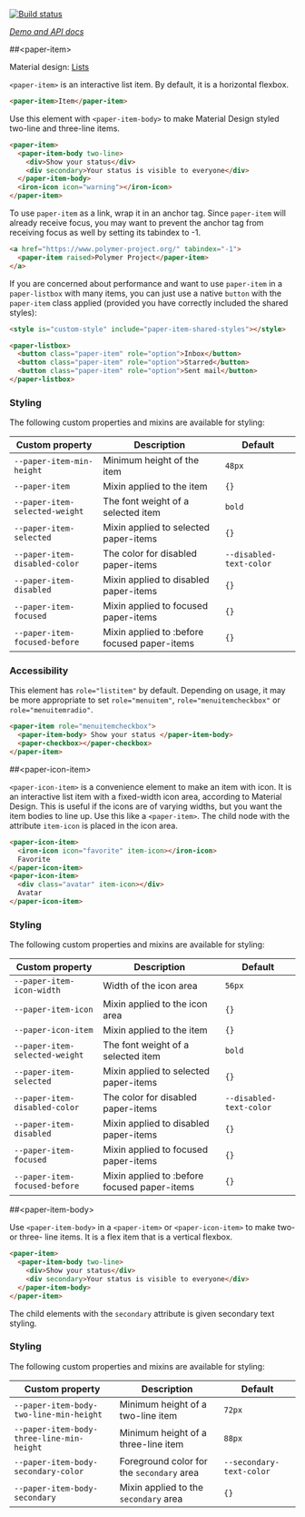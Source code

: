 <!---

This README is automatically generated from the comments in these files:
paper-icon-item.html  paper-item-behavior.html  paper-item-body.html  paper-item.html

Edit those files, and our readme bot will duplicate them over here!
Edit this file, and the bot will squash your changes :)

The bot does some handling of markdown. Please file a bug if it does the wrong
thing! https://github.com/PolymerLabs/tedium/issues

-->

[![Build status](https://travis-ci.org/PolymerElements/paper-item.svg?branch=master)](https://travis-ci.org/PolymerElements/paper-item)

_[Demo and API docs](https://elements.polymer-project.org/elements/paper-item)_

##&lt;paper-item&gt;

Material design: [Lists](https://www.google.com/design/spec/components/lists.html)

`<paper-item>` is an interactive list item. By default, it is a horizontal flexbox.

```html
<paper-item>Item</paper-item>
```

Use this element with `<paper-item-body>` to make Material Design styled two-line and three-line
items.

```html
<paper-item>
  <paper-item-body two-line>
    <div>Show your status</div>
    <div secondary>Your status is visible to everyone</div>
  </paper-item-body>
  <iron-icon icon="warning"></iron-icon>
</paper-item>
```

To use `paper-item` as a link, wrap it in an anchor tag. Since `paper-item` will
already receive focus, you may want to prevent the anchor tag from receiving
focus as well by setting its tabindex to -1.

```html
<a href="https://www.polymer-project.org/" tabindex="-1">
  <paper-item raised>Polymer Project</paper-item>
</a>
```

If you are concerned about performance and want to use `paper-item` in a `paper-listbox`
with many items, you can just use a native `button` with the `paper-item` class
applied (provided you have correctly included the shared styles):

```html
<style is="custom-style" include="paper-item-shared-styles"></style>

<paper-listbox>
  <button class="paper-item" role="option">Inbox</button>
  <button class="paper-item" role="option">Starred</button>
  <button class="paper-item" role="option">Sent mail</button>
</paper-listbox>
```

### Styling

The following custom properties and mixins are available for styling:

| Custom property                | Description                                  | Default                 |
| ------------------------------ | -------------------------------------------- | ----------------------- |
| `--paper-item-min-height`      | Minimum height of the item                   | `48px`                  |
| `--paper-item`                 | Mixin applied to the item                    | `{}`                    |
| `--paper-item-selected-weight` | The font weight of a selected item           | `bold`                  |
| `--paper-item-selected`        | Mixin applied to selected paper-items        | `{}`                    |
| `--paper-item-disabled-color`  | The color for disabled paper-items           | `--disabled-text-color` |
| `--paper-item-disabled`        | Mixin applied to disabled paper-items        | `{}`                    |
| `--paper-item-focused`         | Mixin applied to focused paper-items         | `{}`                    |
| `--paper-item-focused-before`  | Mixin applied to :before focused paper-items | `{}`                    |

### Accessibility

This element has `role="listitem"` by default. Depending on usage, it may be more appropriate to set
`role="menuitem"`, `role="menuitemcheckbox"` or `role="menuitemradio"`.

```html
<paper-item role="menuitemcheckbox">
  <paper-item-body> Show your status </paper-item-body>
  <paper-checkbox></paper-checkbox>
</paper-item>
```

##&lt;paper-icon-item&gt;

`<paper-icon-item>` is a convenience element to make an item with icon. It is an interactive list
item with a fixed-width icon area, according to Material Design. This is useful if the icons are of
varying widths, but you want the item bodies to line up. Use this like a `<paper-item>`. The child
node with the attribute `item-icon` is placed in the icon area.

```html
<paper-icon-item>
  <iron-icon icon="favorite" item-icon></iron-icon>
  Favorite
</paper-icon-item>
<paper-icon-item>
  <div class="avatar" item-icon></div>
  Avatar
</paper-icon-item>
```

### Styling

The following custom properties and mixins are available for styling:

| Custom property                | Description                                  | Default                 |
| ------------------------------ | -------------------------------------------- | ----------------------- |
| `--paper-item-icon-width`      | Width of the icon area                       | `56px`                  |
| `--paper-item-icon`            | Mixin applied to the icon area               | `{}`                    |
| `--paper-icon-item`            | Mixin applied to the item                    | `{}`                    |
| `--paper-item-selected-weight` | The font weight of a selected item           | `bold`                  |
| `--paper-item-selected`        | Mixin applied to selected paper-items        | `{}`                    |
| `--paper-item-disabled-color`  | The color for disabled paper-items           | `--disabled-text-color` |
| `--paper-item-disabled`        | Mixin applied to disabled paper-items        | `{}`                    |
| `--paper-item-focused`         | Mixin applied to focused paper-items         | `{}`                    |
| `--paper-item-focused-before`  | Mixin applied to :before focused paper-items | `{}`                    |

##&lt;paper-item-body&gt;

Use `<paper-item-body>` in a `<paper-item>` or `<paper-icon-item>` to make two- or
three- line items. It is a flex item that is a vertical flexbox.

```html
<paper-item>
  <paper-item-body two-line>
    <div>Show your status</div>
    <div secondary>Your status is visible to everyone</div>
  </paper-item-body>
</paper-item>
```

The child elements with the `secondary` attribute is given secondary text styling.

### Styling

The following custom properties and mixins are available for styling:

| Custom property                           | Description                               | Default                  |
| ----------------------------------------- | ----------------------------------------- | ------------------------ |
| `--paper-item-body-two-line-min-height`   | Minimum height of a two-line item         | `72px`                   |
| `--paper-item-body-three-line-min-height` | Minimum height of a three-line item       | `88px`                   |
| `--paper-item-body-secondary-color`       | Foreground color for the `secondary` area | `--secondary-text-color` |
| `--paper-item-body-secondary`             | Mixin applied to the `secondary` area     | `{}`                     |

<!-- No docs for Polymer.PaperItemBehavior found. -->
